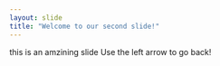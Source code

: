 ```yaml
---
layout: slide
title: "Welcome to our second slide!"
---
```

this is an amzining slide
Use the left arrow to go back!
